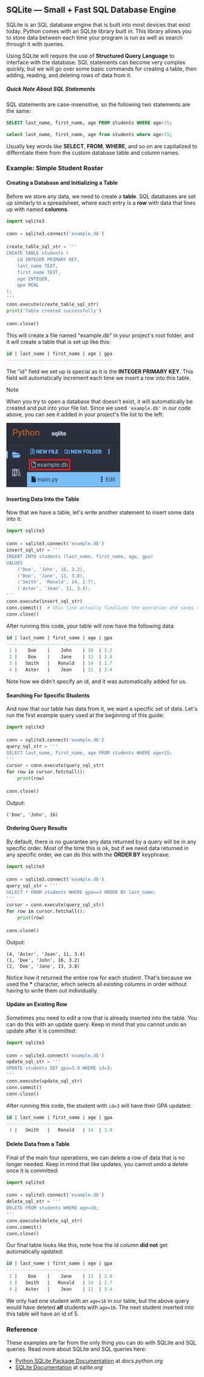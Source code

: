 ## SQLite — Small + Fast SQL Database Engine

SQLite is an SQL database engine that is built into most devices that exist today. Python comes with an SQLite library built in. This library allows you to store data between each time your program is run as well as search through it with queries.

Using SQLite will require the use of **Structured Query Language** to interface with the database. SQL statements can become very complex quickly, but we will go over some basic commands for creating a table, then adding, reading, and deleting rows of data from it.

##### Quick Note About SQL Statements

SQL statements are case-insensitive, so the following two statements are the same:

```SQL
SELECT last_name, first_name, age FROM students WHERE age>15;
```

```SQL
select last_name, first_name, age from students where age>15;
```

Usually key words like **SELECT**, **FROM**, **WHERE**, and so on are capitalized to differntiate them from the custom database table and column names.

### Example: Simple Student Roster

#### Creating a Database and Initializing a Table

Before we store any data, we need to create a **table**. SQL databases are set up similarly to a spreadsheet, where each entry is a **row** with data that lines up with named **columns**.

```python
import sqlite3

conn = sqlite3.connect('example.db')

create_table_sql_str = '''
CREATE TABLE students (
    id INTEGER PRIMARY KEY,
    last_name TEXT,
    first_name TEXT,
    age INTEGER,
    gpa REAL
);
'''
conn.execute(create_table_sql_str)
print('Table created successfully')

conn.close()
```

This will create a file named "example.db" in your project's root folder, and it will create a table that is set up like this:

```sql
id | last_name | first_name | age | gpa
---------------------------------------
```

The "id" field we set up is special as it is the **INTEGER PRIMARY KEY**. This field will automatically increment each time we insert a row into this table.

<div class="notebox notebox-info">
    <p class="notebox-title">
        Note
    </p>
    <p>
        When you try to open a database that doesn't exist, it will automatically be created and put into your file list. Since we used <code>'example.db'</code> in our code above, you can see it added in your project's file list to the left: 
    </p>
    <p>
        <img src="../../assets/img/sqlite-filelist.png" width="300px"/>
    </p>
</div>

#### Inserting Data Into the Table

Now that we have a table, let's write another statement to insert some data into it:

```python
import sqlite3

conn = sqlite3.connect('example.db')
insert_sql_str = '''
INSERT INTO students (last_name, first_name, age, gpa)
VALUES
    ('Doe', 'John', 16, 3.2),
    ('Doe', 'Jane', 13, 3.8),
    ('Smith', 'Ronald', 14, 2.7),
    ('Aster', 'Jean', 11, 3.4);
'''
conn.execute(insert_sql_str)
conn.commit()  # this line actually finalizes the operation and saves to disk
conn.close()
```

After running this code, your table will now have the following data:

```sql
id | last_name | first_name | age | gpa
---------------------------------------
 1 |    Doe    |    John    | 16  | 3.2
 2 |    Doe    |    Jane    | 13  | 3.8
 3 |   Smith   |   Ronald   | 14  | 2.7
 4 |   Aster   |    Jean    | 11  | 3.4

```

Note how we didn't specify an id, and it was automatically added for us.

#### Searching For Specific Students

And now that our table has data from it, we want a specific set of data. Let's run the first example query used at the beginning of this guide:

```python
import sqlite3

conn = sqlite3.connect('example.db')
query_sql_str = '''
SELECT last_name, first_name, age FROM students WHERE age>15;
'''
cursor = conn.execute(query_sql_str)
for row in cursor.fetchall():
    print(row)

conn.close()
```

Output:

```text
('Doe', 'John', 16)
```

#### Ordering Query Results

By default, there is no guarantee any data returned by a query will be in any specific order. Most of the time this is ok, but if we need data returned in any specific order, we can do this with the **ORDER BY** keyphrase:

```python
import sqlite3

conn = sqlite3.connect('example.db')
query_sql_str = '''
SELECT * FROM students WHERE gpa>=3 ORDER BY last_name;
'''
cursor = conn.execute(query_sql_str)
for row in cursor.fetchall():
    print(row)

conn.close()
```

Output:

```text
(4, 'Aster', 'Jean', 11, 3.4)
(1, 'Doe', 'John', 16, 3.2)
(2, 'Doe', 'Jane', 13, 3.8)
```

Notice how it returned the entire row for each student. That's because we used the **\*** character, which selects all existing columns in order without having to write them out individually.

#### Update an Existing Row

Sometimes you need to edit a row that is already inserted into the table. You can do this with an update query. Keep in mind that you cannot undo an update after it is committed:

```python
import sqlite3

conn = sqlite3.connect('example.db')
update_sql_str = '''
UPDATE students SET gpa=3.9 WHERE id=3;
'''
conn.execute(update_sql_str)
conn.commit()
conn.close()
```

After running this code, the student with `id=3` will have their GPA updated:

```sql
id | last_name | first_name | age | gpa
---------------------------------------
 3 |   Smith   |   Ronald   | 14  | 3.9
```

#### Delete Data from a Table

Final of the main four operations, we can delete a row of data that is no longer needed. Keep in mind that like updates, you cannot undo a delete once it is committed:

```python
import sqlite3

conn = sqlite3.connect('example.db')
delete_sql_str = '''
DELETE FROM students WHERE age=16;
'''
conn.execute(delete_sql_str)
conn.commit()
conn.close()
```

Our final table looks like this, note how the id column **did not** get automatically updated:

```sql
id | last_name | first_name | age | gpa
---------------------------------------
 2 |    Doe    |    Jane    | 13  | 3.8
 3 |   Smith   |   Ronald   | 14  | 2.7
 4 |   Aster   |    Jean    | 11  | 3.4
```

We only had one student with an `age=16` in our table, but the above query would have deleted **all** students with `age=16`. The next student inserted into this table will have an id of 5.

### Reference

These examples are far from the only thing you can do with SQLite and SQL queries. Read more about SQLite and SQL queries here:

-   [Python SQLite Package Documentation](https://docs.python.org/3/library/sqlite3.html) at _docs.python.org_
-   [SQLite Documentation](https://www.sqlite.org/docs.html) at _sqlite.org_
